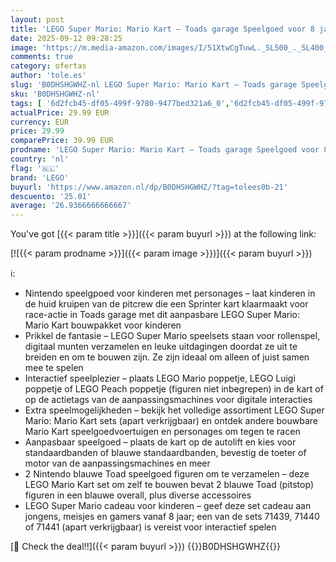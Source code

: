 ```yaml
---
layout: post
title: 'LEGO Super Mario: Mario Kart – Toads garage Speelgoed voor 8 jaar en Ouder  Bouwpakket voor Kinderen met Nintendo Game Personage  Aanpasbare Set  Cadeau voor Jongens  Meisjes en Gamers 72035'
date: 2025-09-12 09:28:25
image: 'https://m.media-amazon.com/images/I/51XtwCgTuwL._SL500_._SL400_.jpg'
comments: true
category: ofertas
author: 'tole.es'
slug: 'B0DHSHGWHZ-nl LEGO Super Mario: Mario Kart – Toads garage Speelgoed voor...'
sku: 'B0DHSHGWHZ-nl'
tags: [ '6d2fcb45-df05-499f-9780-9477bed321a6_0','6d2fcb45-df05-499f-9780-9477bed321a6_501','Arborist Merchandising Root','Bouw- & constructiespeelgoed','Creatieve spellen','Educatief speelgoed','Self Service','Special Features Stores','Speelgoed & spellen','Speelgoedbouwsets','lego','🇳🇱', ]
actualPrice: 29.99 EUR
currency: EUR
price: 29.99
comparePrice: 39.99 EUR
prodname: 'LEGO Super Mario: Mario Kart – Toads garage Speelgoed voor 8 jaar en Ouder  Bouwpakket voor Kinderen met Nintendo Game Personage  Aanpasbare Set  Cadeau voor Jongens  Meisjes en Gamers 72035'
country: 'nl'
flag: '🇳🇱'
brand: 'LEGO'
buyurl: 'https://www.amazon.nl/dp/B0DHSHGWHZ/?tag=tolees0b-21'
descuento: '25.01'
average: '26.9366666666667'
---
```


You've got [{{< param title >}}]({{< param buyurl >}}) at the following link:

[![{{< param prodname >}}]({{< param image >}})]({{< param buyurl >}})

ℹ️:

- Nintendo speelgpoed voor kinderen met personages – laat kinderen in de huid kruipen van de pitcrew die een Sprinter kart klaarmaakt voor race-actie in Toads garage met dit aanpasbare LEGO Super Mario: Mario Kart bouwpakket voor kinderen
- Prikkel de fantasie – LEGO Super Mario speelsets staan voor rollenspel, digitaal munten verzamelen en leuke uitdagingen doordat ze uit te breiden en om te bouwen zijn. Ze zijn ideaal om alleen of juist samen mee te spelen
- Interactief speelplezier – plaats LEGO Mario poppetje, LEGO Luigi poppetje of LEGO Peach poppetje (figuren niet inbegrepen) in de kart of op de actietags van de aanpassingsmachines voor digitale interacties
- Extra speelmogelijkheden – bekijk het volledige assortiment LEGO Super Mario: Mario Kart sets (apart verkrijgbaar) en ontdek andere bouwbare Mario Kart speelgoedvoertuigen en personages om tegen te racen
- Aanpasbaar speelgoed – plaats de kart op de autolift en kies voor standaardbanden of blauwe standaardbanden, bevestig de toeter of motor van de aanpassingsmachines en meer
- 2 Nintendo blauwe Toad speelgoed figuren om te verzamelen – deze LEGO Mario Kart set om zelf te bouwen bevat 2 blauwe Toad (pitstop) figuren in een blauwe overall, plus diverse accessoires
- LEGO Super Mario cadeau voor kinderen – geef deze set cadeau aan jongens, meisjes en gamers vanaf 8 jaar; een van de sets 71439, 71440 of 71441 (apart verkrijgbaar) is vereist voor interactief spelen

[🛒 Check the deal!!]({{< param buyurl >}})
{{<world>}}B0DHSHGWHZ{{</world>}}
